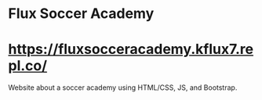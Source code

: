# Flux Soccer Academy
# https://fluxsocceracademy.kflux7.repl.co/

Website about a soccer academy using HTML/CSS, JS, and Bootstrap.
